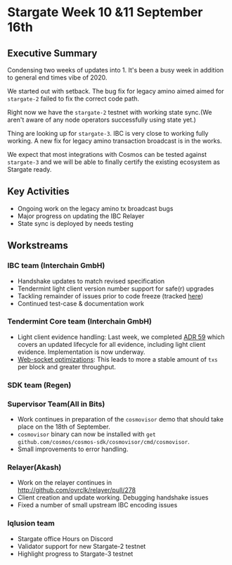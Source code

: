 # Stargate Week 10 &11 September 16th

## Executive Summary

Condensing two weeks of updates into 1. It's been a busy week in addition to general end times vibe of 2020.

We started out with setback. The bug fix for legacy amino aimed aimed for `stargate-2` failed to fix the correct code path.

Right now we have the `stargate-2` testnet with working state sync.(We aren't aware of any node operators successfully using state yet.)

Thing are looking up for `stargate-3`. IBC is very close to working fully working. A new fix for legacy amino transaction broadcast is in the works.

We expect that most integrations with Cosmos can be tested against `stargate-3` and we will be able to finally certify the existing ecosystem as Stargate ready.

## Key Activities

- Ongoing work on the legacy amino tx broadcast bugs
- Major progress on updating the IBC Relayer
- State sync is deployed by needs testing

## Workstreams

### IBC team (Interchain GmbH)

- Handshake updates to match revised specification
- Tendermint light client version number support for safe(r) upgrades
- Tackling remainder of issues prior to code freeze (tracked [here](https://github.com/cosmos/cosmos-sdk/milestone/21))
- Continued test-case & documentation work

### Tendermint Core team (Interchain GmbH)

- Light client evidence handling: Last week, we completed [ADR 59](https://github.com/tendermint/tendermint/blob/master/docs/architecture/adr-059-evidence-composition-and-lifecycle.md) which covers an updated lifecycle for all evidence, including light client evidence. Implementation is now underway.
- [Web-socket optimizations](https://github.com/tendermint/tendermint/pull/5312): This leads to more a stable amount of `txs` per block and greater throughput.

### SDK team (Regen)

### Supervisor Team(All in Bits)

- Work continues in preparation of the `cosmovisor` demo that should take place on the 18th of September.
- `cosmovisor` binary can now be installed with `get github.com/cosmos/cosmos-sdk/cosmovisor/cmd/cosmovisor`.
- Small improvements to error handling.

### Relayer(Akash)

- Work on the relayer continues in <http://github.com/ovrclk/relayer/pull/278>
- Client creation and update working. Debugging handshake issues
- Fixed a number of small upstream IBC encoding issues

### Iqlusion team

- Stargate office Hours on Discord
- Validator support for new Stargate-2 testnet
- Highlight progress to Stargate-3 testnet
